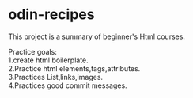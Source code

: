 # odin-recipes
This project is a summary of beginner's Html courses.

Practice goals:<br>
1.create html boilerplate.<br>
2.Practice html elements,tags,attributes.<br>
3.Practices List,links,images.<br>
4.Practices good commit messages.